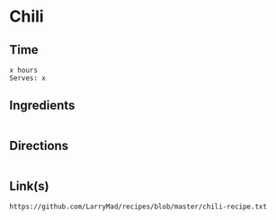 # Chili

## Time 
```
x hours
Serves: x
```

## Ingredients
```

```


## Directions
```

```


## Link(s)
```
https://github.com/LarryMad/recipes/blob/master/chili-recipe.txt

```
